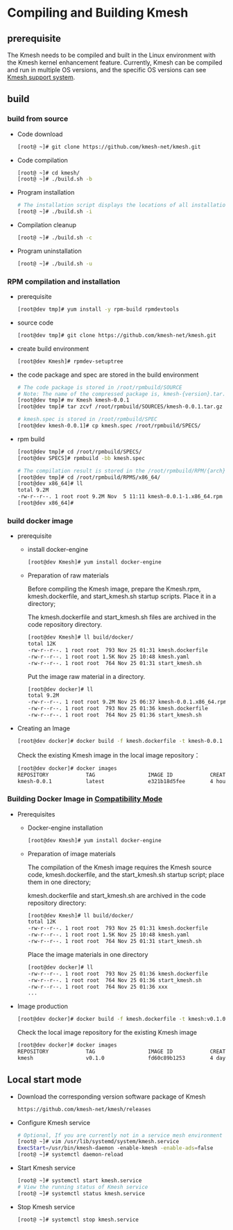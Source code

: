 # Compiling and Building Kmesh

## prerequisite

The Kmesh needs to be compiled and built in the Linux environment with the Kmesh kernel enhancement feature. Currently, Kmesh can be compiled and run in multiple OS versions, and the specific OS versions can see [Kmesh support system](kmesh_support.md).

## build

### build from source

- Code download

  ```sh
  [root@ ~]# git clone https://github.com/kmesh-net/kmesh.git
  ```

- Code compilation

  ```sh
  [root@ ~]# cd kmesh/
  [root@ ~]# ./build.sh -b
  ```

- Program installation

  ```sh
  # The installation script displays the locations of all installation files for Kmesh
  [root@ ~]# ./build.sh -i
  ```

- Compilation cleanup

  ```sh
  [root@ ~]# ./build.sh -c
  ```

- Program uninstallation

  ```sh
  [root@ ~]# ./build.sh -u
  ```

### RPM compilation and installation

- prerequisite

  ```sh
  [root@dev tmp]# yum install -y rpm-build rpmdevtools
  ```
  
- source code

  ```sh
  [root@dev tmp]# git clone https://github.com/kmesh-net/kmesh.git
  ```

- create build environment

  ```sh
  [root@dev Kmesh]# rpmdev-setuptree
  ```
  
- the code package and spec are stored in the build environment

  ```sh
  # The code package is stored in /root/rpmbuild/SOURCE
  # Note: The name of the compressed package is, kmesh-{version}.tar.gz
  [root@dev tmp]# mv Kmesh kmesh-0.0.1
  [root@dev tmp]# tar zcvf /root/rpmbuild/SOURCES/kmesh-0.0.1.tar.gz kmesh-0.0.1
  
  # kmesh.spec is stored in /root/rpmbuild/SPEC
  [root@dev kmesh-0.0.1]# cp kmesh.spec /root/rpmbuild/SPECS/
  ```

- rpm build

  ```sh
  [root@dev tmp]# cd /root/rpmbuild/SPECS/
  [root@dev SPECS]# rpmbuild -bb kmesh.spec
  
  # The compilation result is stored in the /root/rpmbuild/RPM/{arch} directory.
  [root@dev tmp]# cd /root/rpmbuild/RPMS/x86_64/
  [root@dev x86_64]# ll
  total 9.2M
  -rw-r--r--. 1 root root 9.2M Nov  5 11:11 kmesh-0.0.1-1.x86_64.rpm
  [root@dev x86_64]#
  ```

### build docker image

- prerequisite

  - install docker-engine

    ```sh
    [root@dev Kmesh]# yum install docker-engine
    ```

  - Preparation of raw materials

    Before compiling the Kmesh image, prepare the Kmesh.rpm, kmesh.dockerfile, and start_kmesh.sh startup scripts. Place it in a directory;

    The kmesh.dockerfile and start_kmesh.sh files are archived in the code repository directory.

    ```sh
    [root@dev Kmesh]# ll build/docker/
    total 12K
    -rw-r--r--. 1 root root  793 Nov 25 01:31 kmesh.dockerfile
    -rw-r--r--. 1 root root 1.5K Nov 25 10:48 kmesh.yaml
    -rw-r--r--. 1 root root  764 Nov 25 01:31 start_kmesh.sh
    ```

    Put the image raw material in a directory.

    ```sh
    [root@dev docker]# ll
    total 9.2M
    -rw-r--r--. 1 root root 9.2M Nov 25 06:37 kmesh-0.0.1.x86_64.rpm
    -rw-r--r--. 1 root root  793 Nov 25 01:36 kmesh.dockerfile
    -rw-r--r--. 1 root root  764 Nov 25 01:36 start_kmesh.sh
    ```

- Creating an Image

  ```sh
  [root@dev docker]# docker build -f kmesh.dockerfile -t kmesh-0.0.1 .
  ```

  Check the existing Kmesh image in the local image repository：

  ```sh
  [root@dev docker]# docker images
  REPOSITORY            TAG                 IMAGE ID            CREATED             SIZE
  kmesh-0.0.1           latest              e321b18d5fee        4 hours ago         675MB
  ```

### Building Docker Image in [Compatibility Mode](../build/docker/README.md)

- Prerequisites

  - Docker-engine installation

    ```sh
    [root@dev Kmesh]# yum install docker-engine
    ```

  - Preparation of image materials

    The compilation of the Kmesh image requires the Kmesh source code, kmesh.dockerfile, and the start_kmesh.sh startup script; place them in one directory;

    kmesh.dockerfile and start_kmesh.sh are archived in the code repository directory:

    ```sh
    [root@dev Kmesh]# ll build/docker/
    total 12K
    -rw-r--r--. 1 root root  793 Nov 25 01:31 kmesh.dockerfile
    -rw-r--r--. 1 root root 1.5K Nov 25 10:48 kmesh.yaml
    -rw-r--r--. 1 root root  764 Nov 25 01:31 start_kmesh.sh
    ```

    Place the image materials in one directory

    ```sh
    [root@dev docker]# ll
    -rw-r--r--. 1 root root  793 Nov 25 01:36 kmesh.dockerfile
    -rw-r--r--. 1 root root  764 Nov 25 01:36 start_kmesh.sh
    -rw-r--r--. 1 root root  764 Nov 25 01:36 xxx
    ...
    ```

- Image production

  ```sh
  [root@dev docker]# docker build -f kmesh.dockerfile -t kmesh:v0.1.0 .
  ```

  Check the local image repository for the existing Kmesh image

  ```sh
  [root@dev docker]# docker images
  REPOSITORY            TAG                 IMAGE ID            CREATED             SIZE
  kmesh                 v0.1.0              fd60c89b1253        4 days ago          1.5GB
  ```

## Local start mode

- Download the corresponding version software package of Kmesh

  ```sh
  https://github.com/kmesh-net/kmesh/releases
  ```

- Configure Kmesh service

  ```sh
  # Optional, If you are currently not in a service mesh environment and only want to start Kmesh on a standalone basis, you can disable the ads switch. Otherwise, you can skip this step
  [root@ ~]# vim /usr/lib/systemd/system/kmesh.service
  ExecStart=/usr/bin/kmesh-daemon -enable-kmesh -enable-ads=false
  [root@ ~]# systemctl daemon-reload
  ```

- Start Kmesh service

  ```sh
  [root@ ~]# systemctl start kmesh.service
  # View the running status of Kmesh service
  [root@ ~]# systemctl status kmesh.service
  ```

- Stop Kmesh service

  ```sh
  [root@ ~]# systemctl stop kmesh.service
  ```
